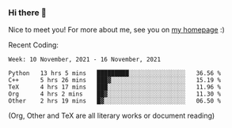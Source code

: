 ### Hi there 👋

Nice to meet you! For more about me, see you on [my homepage](https://jiayipan.me) :)


Recent Coding:
<!--START_SECTION:waka-->
```text
Week: 10 November, 2021 - 16 November, 2021

Python   13 hrs 5 mins   █████████░░░░░░░░░░░░░░░░   36.56 % 
C++      5 hrs 26 mins   ███▓░░░░░░░░░░░░░░░░░░░░░   15.19 % 
TeX      4 hrs 17 mins   ███░░░░░░░░░░░░░░░░░░░░░░   11.96 % 
Org      4 hrs 2 mins    ██▓░░░░░░░░░░░░░░░░░░░░░░   11.30 % 
Other    2 hrs 19 mins   █▓░░░░░░░░░░░░░░░░░░░░░░░   06.50 % 
```
<!--END_SECTION:waka-->
(Org, Other and TeX are all literary works or document reading)
